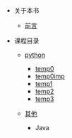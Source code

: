 - 关于本书

  - [前言](README.md)

- 课程目录

  - [python](temp/python/readme.md)

    - [temp0](temp/python/temp0.md)
    - [temp0imp](temp/python/temp0imp.md)
    - [temp1](temp/python/temp1.md)
    - [temp2](temp/python/temp2.md)
    - [temp3](temp/python/temp3.md)

  - [其他](temp/其他/readme.md)
    - Java
